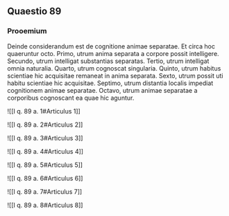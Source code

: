 ## Quaestio 89

### Prooemium

Deinde considerandum est de cognitione animae separatae. Et circa hoc quaeruntur octo. Primo, utrum anima separata a corpore possit intelligere. Secundo, utrum intelligat substantias separatas. Tertio, utrum intelligat omnia naturalia. Quarto, utrum cognoscat singularia. Quinto, utrum habitus scientiae hic acquisitae remaneat in anima separata. Sexto, utrum possit uti habitu scientiae hic acquisitae. Septimo, utrum distantia localis impediat cognitionem animae separatae. Octavo, utrum animae separatae a corporibus cognoscant ea quae hic aguntur.

![[I q. 89 a. 1#Articulus 1]]

![[I q. 89 a. 2#Articulus 2]]

![[I q. 89 a. 3#Articulus 3]]

![[I q. 89 a. 4#Articulus 4]]

![[I q. 89 a. 5#Articulus 5]]

![[I q. 89 a. 6#Articulus 6]]

![[I q. 89 a. 7#Articulus 7]]

![[I q. 89 a. 8#Articulus 8]]

